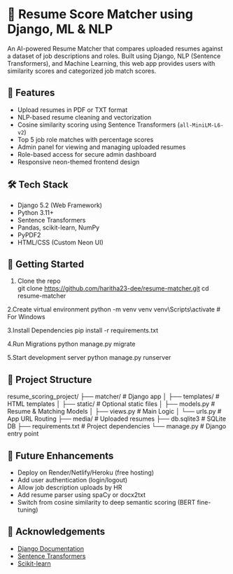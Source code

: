 # 🚀 Resume Score Matcher using Django, ML & NLP
An AI-powered Resume Matcher that compares uploaded resumes against a dataset of job descriptions and roles. Built using Django, NLP (Sentence Transformers), and Machine Learning, this web app provides users with similarity scores and categorized job match scores.

## 🔑 Features
- Upload resumes in PDF or TXT format
- NLP-based resume cleaning and vectorization
- Cosine similarity scoring using Sentence Transformers (`all-MiniLM-L6-v2`)
- Top 5 job role matches with percentage scores
- Admin panel for viewing and managing uploaded resumes
- Role-based access for secure admin dashboard
- Responsive neon-themed frontend design

## 🛠 Tech Stack
- Django 5.2 (Web Framework)
- Python 3.11+
- Sentence Transformers
- Pandas, scikit-learn, NumPy
- PyPDF2
- HTML/CSS (Custom Neon UI)

## 🚀 Getting Started

1. Clone the repo  
   git clone https://github.com/haritha23-dee/resume-matcher.git
   cd resume-matcher

2.Create virtual environment
  python -m venv venv
  venv\Scripts\activate   # For Windows

3.Install Dependencies
  pip install -r requirements.txt

4.Run Migrations
  python manage.py migrate

5.Start development server
  python manage.py runserver

## 📁 Project Structure

resume_scoring_project/
├── matcher/                  # Django app
│   ├── templates/            # HTML templates
│   ├── static/               # Optional static files
│   ├── models.py             # Resume & Matching Models
│   ├── views.py              # Main Logic
│   └── urls.py               # App URL Routing
├── media/                    # Uploaded resumes
├── db.sqlite3                # SQLite DB
├── requirements.txt          # Project dependencies
└── manage.py                 # Django entry point

## 🔮 Future Enhancements

- Deploy on Render/Netlify/Heroku (free hosting)
- Add user authentication (login/logout)
- Allow job description uploads by HR
- Add resume parser using spaCy or docx2txt
- Switch from cosine similarity to deep semantic scoring (BERT fine-tuning)

## 🙏 Acknowledgements

- [Django Documentation](https://docs.djangoproject.com/)
- [Sentence Transformers](https://www.sbert.net/)
- [Scikit-learn](https://scikit-learn.org/)

